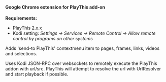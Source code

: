 #### Google Chrome extension for PlayThis add-on

**Requirements:**

* PlayThis 2.x.x
* Kodi setting: _Settings -> Services -> Remote Control -> Allow remote control by programs on other systems_

Adds 'send-to PlayThis' contextmenu item to pages, frames, links, videos and selections.

Uses Kodi JSON-RPC over websockets to remotely execute the PlayThis addon with url/src. PlayThis will attempt to resolve the url with UrlResolver and start playback if possible.
